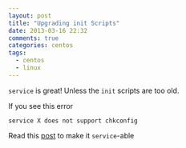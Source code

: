 ```yaml
---
layout: post
title: "Upgrading init Scripts"
date: 2013-03-16 22:32
comments: true
categories: centos
tags:
  - centos
  - linux
---
```


`service` is great! Unless the `init` scripts are too old.

If you see this error

```text
service X does not support chkconfig
```

<!-- more -->

Read this [post](http://codingrecipes.com/service-x-does-not-support-chkconfig)
to make it `service`-able
